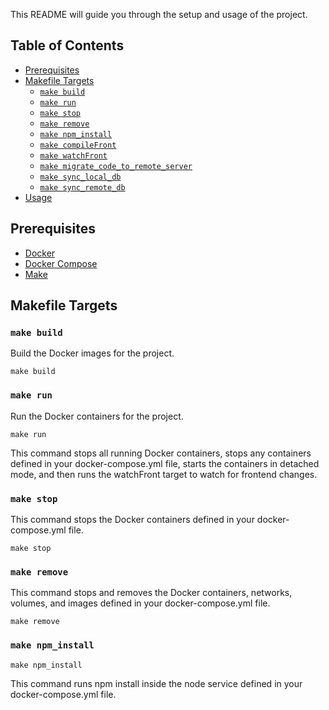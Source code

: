 This README will guide you through the setup and usage of the project.

## Table of Contents

- [Prerequisites](#prerequisites)
- [Makefile Targets](#makefile-targets)
  - [`make build`](#make-build)
  - [`make run`](#make-run)
  - [`make stop`](#make-stop)
  - [`make remove`](#make-remove)
  - [`make npm_install`](#make-npm_install)
  - [`make compileFront`](#make-compilefront)
  - [`make watchFront`](#make-watchfront)
  - [`make migrate_code_to_remote_server`](#make-migrate_code_to_remote_server)
  - [`make sync_local_db`](#make-sync_local_db)
  - [`make sync_remote_db`](#make-sync_remote_db)
- [Usage](#usage)

## Prerequisites

- [Docker](https://www.docker.com/get-started)
- [Docker Compose](https://docs.docker.com/compose/install/)
- [Make](https://www.gnu.org/software/make/)

## Makefile Targets

### `make build`
Build the Docker images for the project.

```
make build
```

### `make run`
Run the Docker containers for the project.

```
make run
```
This command stops all running Docker containers, stops any containers defined in your docker-compose.yml file, starts the containers in detached mode, and then runs the watchFront target to watch for frontend changes.

### `make stop`
This command stops the Docker containers defined in your docker-compose.yml file.

```
make stop
```

### `make remove`
This command stops and removes the Docker containers, networks, volumes, and images defined in your docker-compose.yml file.

```
make remove
```

### `make npm_install`
```
make npm_install
```
This command runs npm install inside the node service defined in your docker-compose.yml file.

